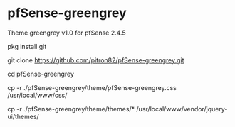 # pfSense-greengrey
Theme greengrey v1.0 for pfSense 2.4.5

pkg install git

git clone https://github.com/pitron82/pfSense-greengrey.git

cd pfSense-greengrey

cp -r ./pfSense-greengrey/theme/pfSense-greengrey.css /usr/local/www/css/

cp -r ./pfSense-greengrey/theme/themes/* /usr/local/www/vendor/jquery-ui/themes/
